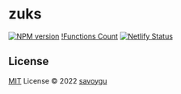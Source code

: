 # zuks

[![NPM version](https://img.shields.io/npm/v/zuks?color=a1b858&label=)](https://www.npmjs.com/package/zuks)
[!Functions Count](https://zuks.netlify.app/badge-function-count.svg)
[![Netlify Status](https://api.netlify.com/api/v1/badges/aee464c9-9593-4cae-a629-402352386e2e/deploy-status)](https://app.netlify.com/sites/zuks/deploys)

## License

[MIT](./LICENSE) License © 2022 [savoygu](https://github.com/savoygu)
